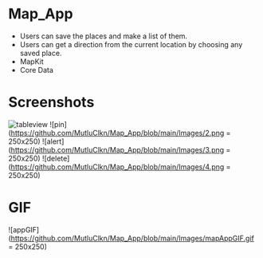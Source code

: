 # Map_App
- Users can save the places and make a list of them. 
- Users can get a direction from the current location by choosing any saved place.
- MapKit
- Core Data

# Screenshots
![tableview](<img src="https://github.com/MutluClkn/Map_App/blob/main/Images/1.png " width="150">)
![pin](https://github.com/MutluClkn/Map_App/blob/main/Images/2.png = 250x250)
![alert](https://github.com/MutluClkn/Map_App/blob/main/Images/3.png = 250x250)
![delete](https://github.com/MutluClkn/Map_App/blob/main/Images/4.png = 250x250)

# GIF
![appGIF](https://github.com/MutluClkn/Map_App/blob/main/Images/mapAppGIF.gif = 250x250)
